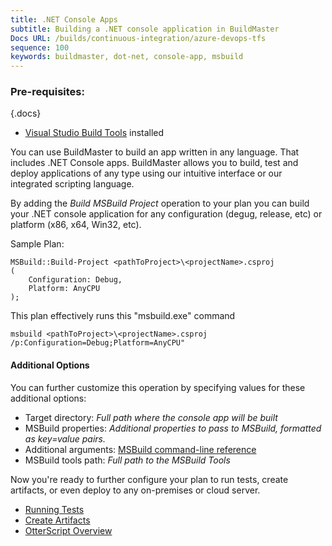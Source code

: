 ```yaml
---
title: .NET Console Apps
subtitle: Building a .NET console application in BuildMaster
Docs URL: /builds/continuous-integration/azure-devops-tfs
sequence: 100 
keywords: buildmaster, dot-net, console-app, msbuild
---
```


### Pre-requisites: 

{.docs}
 - [Visual Studio Build Tools](https://visualstudio.microsoft.com/downloads) installed

You can use BuildMaster to build an app written in any language. That includes .NET Console apps. BuildMaster allows you to build, test and deploy applications of any type using our intuitive interface or our integrated scripting language. 

By adding the _Build MSBuild Project_ operation to your plan you can build your .NET console application for any configuration (degug, release, etc) or platform (x86, x64, Win32, etc). 

Sample Plan:
```
MSBuild::Build-Project <pathToProject>\<projectName>.csproj
(
    Configuration: Debug,
    Platform: AnyCPU
);
```

This plan effectively runs this "msbuild.exe" command
```
msbuild <pathToProject>\<projectName>.csproj /p:Configuration=Debug;Platform=AnyCPU"
```


#### Additional Options
You can further customize this operation by specifying values for these additional options:

- Target directory: _Full path where the console app will be built_
- MSBuild properties: _Additional properties to pass to MSBuild, formatted as key=value pairs._
- Additional arguments: [MSBuild command-line reference](https://docs.microsoft.com/en-us/visualstudio/msbuild/msbuild-command-line-reference?view=vs-2019) 
- MSBuild tools path: _Full path to the MSBuild Tools_


Now you're ready to further configure your plan to run tests, create artifacts, or even deploy to any on-premises or cloud server. 

- [Running Tests](https://inedo.com/docs/buildmaster/core-concepts/builds-and-ci/unit-tests)
- [Create Artifacts](https://inedo.com/docs/buildmaster/builds/create-artifact)
- [OtterScript Overview](https://inedo.com/docs/buildmaster/execution-engine/overview)
